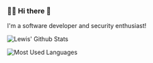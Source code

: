 ### 🧙‍♂️ Hi there 👋

I'm a software developer and security enthusiast!

![Lewis' Github Stats](https://github-readme-stats.vercel.app/api?count_private=true&show_icons=true&username=lewisclark)

![Most Used Languages](https://github-readme-stats.vercel.app/api/top-langs/?username=lewisclark)
